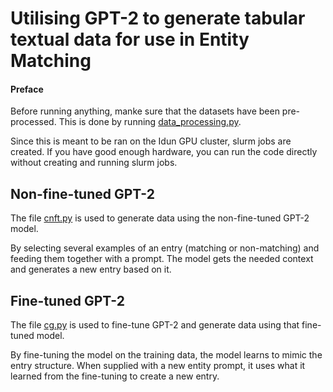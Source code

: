 # Utilising GPT-2 to generate tabular textual data for use in Entity Matching

#### Preface
Before running anything, manke sure that the datasets have been pre-processed. This is done by running [data_processing.py](./data_processing.py).

Since this is meant to be ran on the Idun GPU cluster, slurm jobs are created. If you have good enough hardware, you can run the code directly without creating and running slurm jobs.

## Non-fine-tuned GPT-2
The file [cnft.py](./cnft.py) is used to generate data using the non-fine-tuned GPT-2 model. 

By selecting several examples of an entry (matching or non-matching) and feeding them together with a prompt. The model gets the needed context and generates a new entry based on it.

## Fine-tuned GPT-2
The file [cg.py](./cg.py) is used to fine-tune GPT-2 and generate data using that fine-tuned model.

By fine-tuning the model on the training data, the model learns to mimic the entry structure. When supplied with a new entity prompt, it uses what it learned from the fine-tuning to create a new entry.